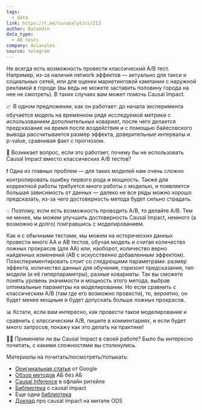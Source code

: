 ```yaml
---
tags:
  - data
link: https://t.me/suranalytics/213
author: Balandin
data_type:
  - AB tests
company: Aviasales
source: telegram
---
```

Не всегда есть возможность провести классический A/B тест. Например, из-за наличия network эффектов — актуально для такси и социальных сетей, или для оценки маркетинговой кампании с наружной рекламой в городе (вы ведь не можете заставить половину города на нее не смотреть). В таких случаях вам может помочь Causal Impact. 

📈 В одном предложении, как он работает: до начала эксперимента обучается модель на временном ряде исследуемой метрики с использованием дополнительных ковариат, после чего делается предсказание на время после воздействия и с помощью байесовского вывода рассчитывается размер эффекта, доверительные интервалы и p-value, сравнивая факт с прогнозом. 

🤔 Возникает вопрос, если это работает, почему бы не использовать Causal Impact вместо классических A/B тестов?

❗️ Одна из главных проблем — для таких моделей нам очень сложно контролировать ошибку первого рода и мощность. Также для корректной работы требуется много работы с моделью, и появляется большая зависимость от данных — далеко не все ряды можно хорошо предсказать, из-за чего достоверность метода будет сильно страдать.

💡 Поэтому, если есть возможность проводить A/B, то делайте A/B. Тем не менее, мы можем улучшить достоверность Causal Impact, немного (а возможно и долго) поигравшись с моделированием.

Как и с обычными тестами, мы можем на исторических данных провести много AA и AB тестов, обучая модель и считая количество ложных прокрасов (для AA) или, наоборот, количество верно найденных изменений (AB с искусственно добавленным эффектом). Поэкспериментировать стоит со следующими параметрами: размер эффекта, количество данных для обучения, горизонт предсказания, тип модели (и её гиперпараметры), разные ковариаты. Так вы сможете понять уровень значимости и мощность этого метода, выбрав оптимальные параметры на моделировании. Но если сравнить с классическим A/B (там где его возможно провести), то, вероятно, он будет менее мощным и будет допускать больше ложных прокрасов.

📊 Кстати, если вам интересно, как провести такое моделирование и сравнить с классическим A/B, пишите в комментариях, и если будет много запросов, покажу как это делать на практике! 

👨‍💻 Применяли ли вы Causal Impact в своей работе? Было бы интересно почитать, с какими сложностями вы столкнулись.

Материалы на почитать/посмотреть/потыкать:
- [Оригинальная статья](https://storage.googleapis.com/gweb-research2023-media/pubtools/pdf/41854.pdf) от Google
- [Обзор методов](https://koch-kir.medium.com/causal-inference-from-observational-data-или-как-провести-а-в-тест-без-а-в-теста-afb84f2579f2#6685) АБ без АБ
- [Causal Inference](https://habr.com/ru/companies/X5Tech/articles/768008/) в офлайн ритейле
- [Библиотека](https://nbviewer.org/github/jamalsenouci/causalimpact/blob/master/GettingStarted.ipynb) с causal impact
- Еще одна [библиотека](https://github.com/WillianFuks/tfcausalimpact)
- [Доклад](https://youtu.be/0_bl0A-cXcY?si=j77cKzg8m7CQGuVN) про causal impact на митапе ODS
